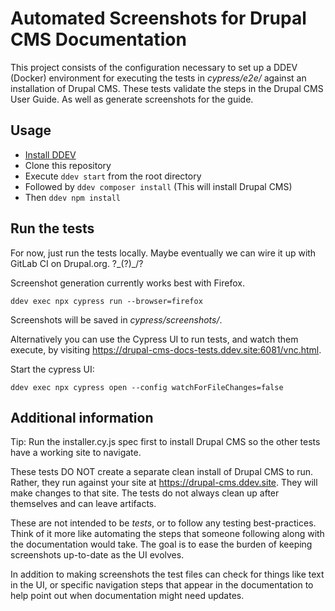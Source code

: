 # Automated Screenshots for Drupal CMS Documentation

This project consists of the configuration necessary to set up a DDEV (Docker) environment for executing the tests in _cypress/e2e/_ against an installation of Drupal CMS. These tests validate the steps in the Drupal CMS User Guide. As well as generate screenshots for the guide.

## Usage

- [Install DDEV](https://ddev.readthedocs.io/en/latest/)
- Clone this repository
- Execute `ddev start` from the root directory
- Followed by `ddev composer install` (This will install Drupal CMS)
- Then `ddev npm install`

## Run the tests

For now, just run the tests locally. Maybe eventually we can wire it up with GitLab CI on Drupal.org. ?\_(?)_/?

Screenshot generation currently works best with Firefox.

```shell
ddev exec npx cypress run --browser=firefox
```

Screenshots will be saved in _cypress/screenshots/_.

Alternatively you can use the Cypress UI to run tests, and watch them execute, by visiting https://drupal-cms-docs-tests.ddev.site:6081/vnc.html.

Start the cypress UI:

```shell
ddev exec npx cypress open --config watchForFileChanges=false
```

## Additional information

Tip: Run the installer.cy.js spec first to install Drupal CMS so the other tests have a working site to navigate.

These tests DO NOT create a separate clean install of Drupal CMS to run. Rather, they run against your site at https://drupal-cms.ddev.site. They will make changes to that site. The tests do not always clean up after themselves and can leave artifacts.

These are not intended to be _tests_, or to follow any testing best-practices. Think of it more like automating the steps that someone following along with the documentation would take. The goal is to ease the burden of keeping screenshots up-to-date as the UI evolves.

In addition to making screenshots the test files can check for things like text in the UI, or specific navigation steps that appear in the documentation to help point out when documentation might need updates.
